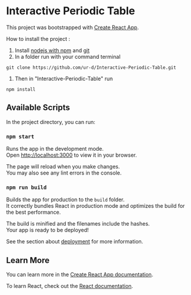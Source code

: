 # Interactive Periodic Table

This project was bootstrapped with [Create React App](https://github.com/facebook/create-react-app).

How to install the project :

1. Install [nodejs with npm](https://nodejs.org/en/download/) and [git](https://git-scm.com/downloads)
2. In a folder run with your command terminal
```
git clone https://github.com/ur-d/Interactive-Periodic-Table.git
```
1. Then in "Interactive-Periodic-Table" run
```
npm install
```

## Available Scripts

In the project directory, you can run:

### `npm start`

Runs the app in the development mode.\
Open [http://localhost:3000](http://localhost:3000) to view it in your browser.

The page will reload when you make changes.\
You may also see any lint errors in the console.

### `npm run build`

Builds the app for production to the `build` folder.\
It correctly bundles React in production mode and optimizes the build for the best performance.

The build is minified and the filenames include the hashes.\
Your app is ready to be deployed!

See the section about [deployment](https://facebook.github.io/create-react-app/docs/deployment) for more information.

## Learn More

You can learn more in the [Create React App documentation](https://facebook.github.io/create-react-app/docs/getting-started).

To learn React, check out the [React documentation](https://reactjs.org/).